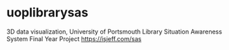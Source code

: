 # uoplibrarysas
3D data visualization, University of Portsmouth Library Situation Awareness System
Final Year Project
https://isjeff.com/sas
